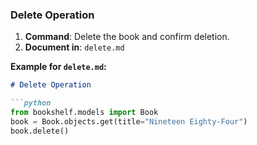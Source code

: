 
### Delete Operation

1. **Command**: Delete the book and confirm deletion.
2. **Document in**: `delete.md`

**Example for `delete.md`:**

```markdown
# Delete Operation

```python
from bookshelf.models import Book
book = Book.objects.get(title="Nineteen Eighty-Four")
book.delete()
